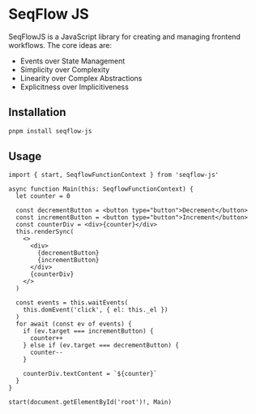 # SeqFlow JS

SeqFlowJS is a JavaScript library for creating and managing frontend workflows. The core ideas are:
- Events over State Management
- Simplicity over Complexity
- Linearity over Complex Abstractions
- Explicitness over Implicitiveness

## Installation

```bash
pnpm install seqflow-js
```

## Usage

```tsx
import { start, SeqflowFunctionContext } from 'seqflow-js'

async function Main(this: SeqflowFunctionContext) {
  let counter = 0

  const decrementButton = <button type="button">Decrement</button>
  const incrementButton = <button type="button">Increment</button>
  const counterDiv = <div>{counter}</div>
  this.renderSync(
    <>
      <div>
        {decrementButton}
        {incrementButton}
      </div>
      {counterDiv}
    </>
  )

  const events = this.waitEvents(
    this.domEvent('click', { el: this._el })
  )
  for await (const ev of events) {
    if (ev.target === incrementButton) {
      counter++
    } else if (ev.target === decrementButton) {
      counter--
    }

    counterDiv.textContent = `${counter}`
  }
}

start(document.getElementById('root')!, Main)
```

